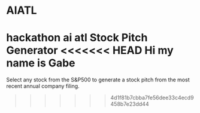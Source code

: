# AIATL
hackathon ai atl
Stock Pitch Generator
<<<<<<< HEAD
Hi my name is Gabe
=======
Select any stock from the S&P500 to generate a stock pitch from the most recent annual company filing.
>>>>>>> 4d1f81b7cbba7fe56dee33c4ecd9458b7e23dd44
